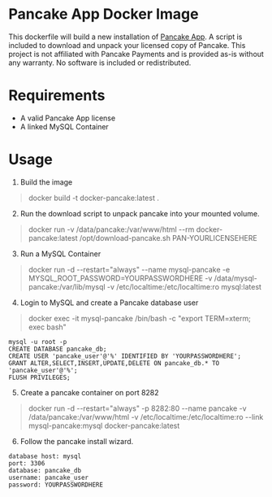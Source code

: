# Pancake App Docker Image
This dockerfile will build a new installation of [Pancake App](https://www.pancakeapp.com/). A script is included to download and unpack your licensed copy of Pancake. This project is not affiliated with Pancake Payments and is provided as-is without any warranty. No software is included or redistributed.

# Requirements
- A valid Pancake App license
- A linked MySQL Container

# Usage
1. Build the image
> docker build -t docker-pancake:latest .
2. Run the download script to unpack pancake into your mounted volume.
> docker run -v /data/pancake:/var/www/html --rm docker-pancake:latest /opt/download-pancake.sh PAN-YOURLICENSEHERE
3. Run a MySQL Container
> docker run -d --restart="always" --name mysql-pancake -e MYSQL_ROOT_PASSWORD=YOURPASSWORDHERE -v /data/mysql-pancake:/var/lib/mysql -v /etc/localtime:/etc/localtime:ro mysql:latest
4. Login to MySQL and create a Pancake database user
> docker exec -it mysql-pancake /bin/bash -c "export TERM=xterm; exec bash"
~~~~
mysql -u root -p
CREATE DATABASE pancake_db;
CREATE USER 'pancake_user'@'%' IDENTIFIED BY 'YOURPASSWORDHERE';
GRANT ALTER,SELECT,INSERT,UPDATE,DELETE ON pancake_db.* TO 'pancake_user'@'%';
FLUSH PRIVILEGES;
~~~~
5. Create a pancake container on port 8282
> docker run -d --restart="always" -p 8282:80 --name pancake  -v /data/pancake:/var/www/html -v /etc/localtime:/etc/localtime:ro --link mysql-pancake:mysql docker-pancake:latest
6. Follow the pancake install wizard.
~~~~
database host: mysql
port: 3306
database: pancake_db
username: pancake_user
password: YOURPASSWORDHERE
~~~~
